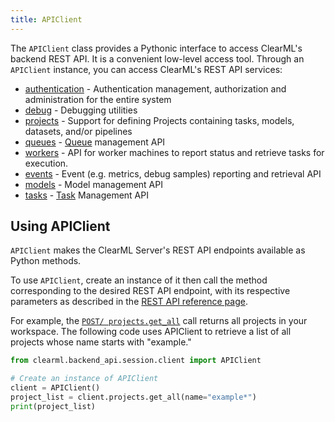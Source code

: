 ```yaml
---
title: APIClient
---
```


The `APIClient` class provides a Pythonic interface to access ClearML's backend REST API. It is a convenient low-level access tool. 
Through an `APIClient` instance, you can access ClearML's REST API services:
* [authentication](../references/api/login.md) - Authentication management, authorization and administration for the entire system
* [debug](../references/api/debug.md) - Debugging utilities
* [projects](../references/api/projects.md) - Support for defining Projects containing tasks, models, datasets, and/or pipelines 
* [queues](../references/api/queues.md) - [Queue](../fundamentals/agents_and_queues.md) management API
* [workers](../references/api/workers.md) - API for worker machines to report status and retrieve tasks for execution.
* [events](../references/api/events.md) - Event (e.g. metrics, debug samples) reporting and retrieval API
* [models](../references/api/models.md) - Model management API
* [tasks](../references/api/tasks.md) - [Task](../fundamentals/task.md) Management API

## Using APIClient

`APIClient` makes the ClearML Server's REST API endpoints available as Python methods. 

To use `APIClient`, create an instance of it then call the method corresponding to the desired REST API endpoint, with 
its respective parameters as described in the [REST API reference page](../references/api/index.md). 

For example, the [`POST/ projects.get_all`](../references/api/projects.md#post-projectsget_all) call returns all projects 
in your workspace. The following code uses APIClient to retrieve a list of all projects whose name starts with "example."

```python
from clearml.backend_api.session.client import APIClient

# Create an instance of APIClient
client = APIClient()
project_list = client.projects.get_all(name="example*")
print(project_list)
```